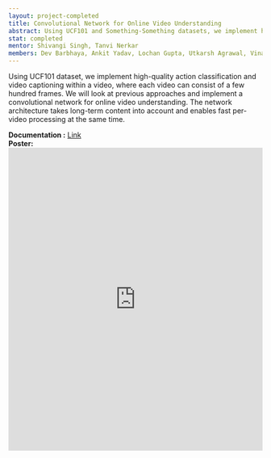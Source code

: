 ```yaml
---
layout: project-completed
title: Convolutional Network for Online Video Understanding
abstract: Using UCF101 and Something-Something datasets, we implement high-quality action classification and video captioning within a video, where each video can consist of a few hundred frames. We will look at previous approaches and implement a convolutional network for online video understanding. The network architecture takes long-term content into account and enables fast per-video processing at the same time.
stat: completed
mentor: Shivangi Singh, Tanvi Nerkar
members: Dev Barbhaya, Ankit Yadav, Lochan Gupta, Utkarsh Agrawal, Vinamra Shrivastava
---
```

Using UCF101 dataset, we implement high-quality action classification and video captioning within a video, where each video can consist of a few hundred frames. We will look at previous approaches and implement a convolutional network for online video understanding. The network architecture takes long-term content into account and enables fast per-video processing at the same time.<br>

**Documentation :** <a href="https://drive.google.com/file/d/1Dvee3BAawAiUNqVMRTUC5k4r8yb7-4nU/view?usp=sharing" target="_blank">Link</a><br>
**Poster:** <iframe src="https://drive.google.com/file/d/1vblimPFo5qTVo25FsfeE41eWRxghR0dy/preview?usp=sharing" style="width:100%; height:600px;" frameborder="0"></iframe>
